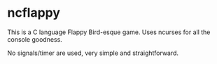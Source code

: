 # ncflappy

This is a C language Flappy Bird-esque game.  Uses ncurses for all the console goodness.

No signals/timer are used, very simple and straightforward.
